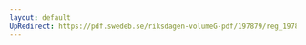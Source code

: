 ```yaml
---
layout: default
UpRedirect: https://pdf.swedeb.se/riksdagen-volumeG-pdf/197879/reg_197879__reg_02/reg_197879__reg_02_0207.pdf
---
```

